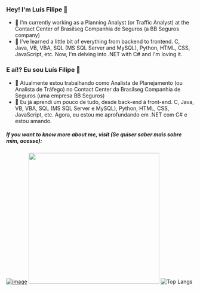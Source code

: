 ### Hey! I'm Luís Filipe 👋

- 🔭 I’m currently working as a Planning Analyst (or Traffic Analyst) at the Contact Center of Brasilseg Companhia de Seguros (a BB Seguros company)
- 🌱 I've learned a little bit of everything from backend to frontend. C, Java, VB, VBA, SQL (MS SQL Server and MySQL), Python, HTML, CSS, JavaScript, etc. Now, I'm delving into .NET with C# and I'm loving it.

### E aí!? Eu sou Luís Filipe 👋
- 🔭 Atualmente estou trabalhando como Analista de Planejamento (ou Analista de Tráfego) no Contact Center da Brasilseg Companhia de Seguros (uma empresa BB Seguros)
- 🌱 Eu já aprendi um pouco de tudo, desde back-end à front-end. C, Java, VB, VBA, SQL (MS SQL Server e MySQL), Python, HTML, CSS, JavaScript, etc. Agora, eu estou me aprofundando em .NET com C# e estou amando.

##### If you want to know more about me, visit (Se quiser saber mais sobre mim, acesse):
<a href="https://www.linkedin.com/in/lfeabreu/">![image](https://img.shields.io/badge/LinkedIn-0077B5?style=for-the-badge&logo=linkedin&logoColor=white)</a>
<span> <a href="#"><img src="https://github-readme-stats.vercel.app/api?username=lfeabreu&show_icons=true&count_private=true&theme=dracula&hide=prs,issues,contribs" width="350"></a> </span>
<span> ![Top Langs](https://github-readme-stats.vercel.app/api/top-langs/?username=lfeabreu&theme=dracula&hide=java,css,html,ruby,makefile,objective-c) </span>
